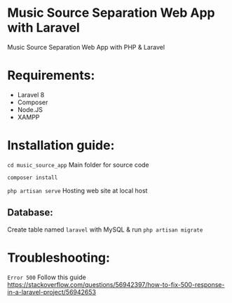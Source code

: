 # Music Source Separation Web App with Laravel
Music Source Separation Web App with PHP &amp; Laravel


# Requirements: 
- Laravel 8 
- Composer
- Node.JS
- XAMPP 

# Installation guide: 
`cd music_source_app`   Main folder for source code 

`composer install`

`php artisan serve`     Hosting web site at local host

## Database: 
Create table named `laravel` with MySQL & run `php artisan migrate`


# Troubleshooting: 
`Error 500` Follow this guide  https://stackoverflow.com/questions/56942397/how-to-fix-500-response-in-a-laravel-project/56942653
